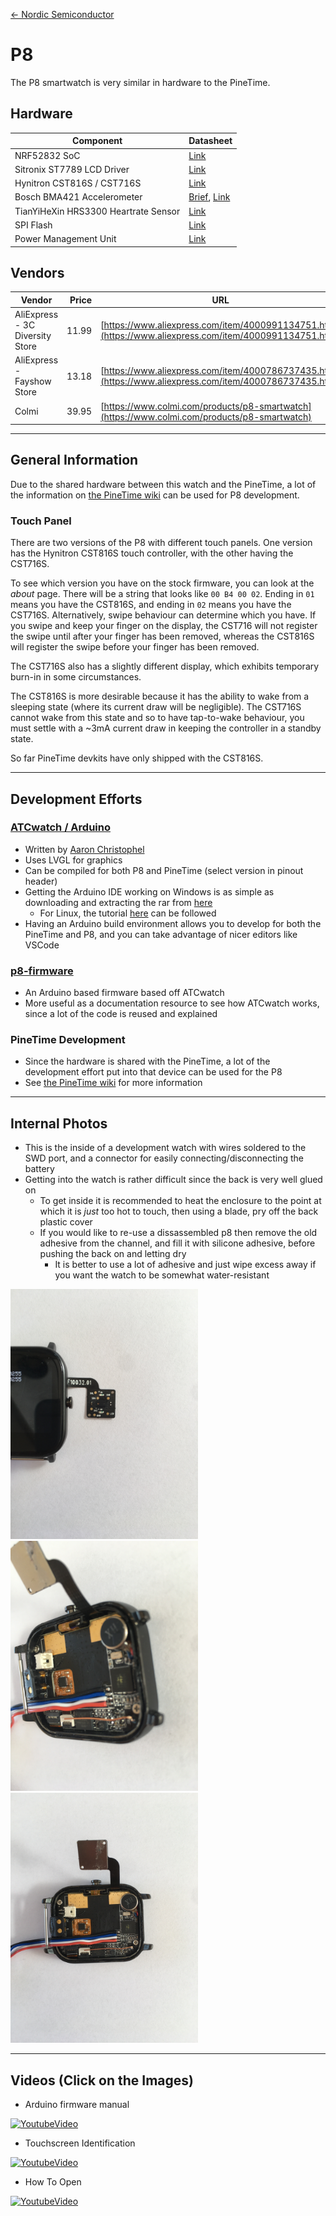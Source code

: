 [<- Nordic Semiconductor](.)

# P8
The P8 smartwatch is very similar in hardware to the PineTime. 

## Hardware

| Component | Datasheet |
|-|-|
| NRF52832 SoC | [Link](https://infocenter.nordicsemi.com/pdf/nRF52832_PS_v1.0.pdf)|
| Sitronix ST7789 LCD Driver | [Link](https://wiki.pine64.org/images/5/54/ST7789V_v1.6.pdf) |
| Hynitron CST816S / CST716S | [Link](http://files.pine64.org/doc/datasheet/pinetime/CST816S%E6%95%B0%E6%8D%AE%E6%89%8B%E5%86%8CV1.1.pdf) |
| Bosch BMA421 Accelerometer | [Brief](http://files.pine64.org/doc/datasheet/pinetime/BST-BMA421-FL000.pdf), [Link](https://wiki.pine64.org/images/c/cc/Bst-bma400-ds000.pdf)
| TianYiHeXin HRS3300 Heartrate Sensor | [Link](http://files.pine64.org/doc/datasheet/pinetime/HRS3300%20Heart%20Rate%20Sensor.pdf)|
| SPI Flash | [Link]() |
| Power Management Unit | [Link]() |

## Vendors

| Vendor | Price | URL | Notes |
|-|-:|-|-|
| AliExpress - 3C Diversity Store | 11.99 | [https://www.aliexpress.com/item/4000991134751.html](https://www.aliexpress.com/item/4000991134751.html) |  |
| AliExpress - Fayshow Store | 13.18 | [https://www.aliexpress.com/item/4000786737435.html](https://www.aliexpress.com/item/4000786737435.html) | Much cheaper shipping |
| Colmi | 39.95 | [https://www.colmi.com/products/p8-smartwatch](https://www.colmi.com/products/p8-smartwatch) ||

___
## General Information
Due to the shared hardware between this watch and the PineTime, a lot of the information on [the PineTime wiki](https://wiki.pine64.org/index.php/PineTime) can be used for P8 development.
### Touch Panel
There are two versions of the P8 with different touch panels. One version has the Hynitron CST816S touch controller, with the other having the CST716S.  

To see which version you have on the stock firmware, you can look at the _about_ page. There will be a string that looks like `00 B4 00 02`. Ending in `01` means you have the CST816S, and ending in `02` means you have the CST716S. Alternatively, swipe behaviour can determine which you have. If you swipe and keep your finger on the display, the CST716 will not register the swipe until after your finger has been removed, whereas the CST816S will register the swipe before your finger has been removed.  

The CST716S also has a slightly different display, which exhibits temporary burn-in in some circumstances.  

The CST816S is more desirable because it has the ability to wake from a sleeping state (where its current draw will be negligible). The CST716S cannot wake from this state and so to have tap-to-wake behaviour, you must settle with a ~3mA current draw in keeping the controller in a standby state.

So far PineTime devkits have only shipped with the CST816S.

___
## Development Efforts
### [ATCwatch / Arduino](https://github.com/atc1441/ATCwatch) 
- Written by [Aaron Christophel](https://github.com/atc1441/)
- Uses LVGL for graphics
- Can be compiled for both P8 and PineTime (select version in pinout header)
- Getting the Arduino IDE working on Windows is as simple as downloading and extracting the rar from [here](https://atcnetz.de/downloads/D6Arduino.rar)
  - For Linux, the tutorial [here](https://github.com/0x416c6578/ATCwatch/blob/master/linux-tutorial.md) can be followed
- Having an Arduino build environment allows you to develop for both the PineTime and P8, and you can take advantage of nicer editors like VSCode

### [p8-firmware](https://github.com/0x416c6578/p8-firmware)
- An Arduino based firmware based off ATCwatch
- More useful as a documentation resource to see how ATCwatch works, since a lot of the code is reused and explained

### PineTime Development
- Since the hardware is shared with the PineTime, a lot of the development effort put into that device can be used for the P8
- See [the PineTime wiki](https://wiki.pine64.org/index.php/PineTime) for more information

___
## Internal Photos

- This is the inside of a development watch with wires soldered to the SWD port, and a connector for easily connecting/disconnecting the battery  
- Getting into the watch is rather difficult since the back is very well glued on
  - To get inside it is recommended to heat the enclosure to the point at which it is _just_ too hot to touch, then using a blade, pry off the back plastic cover
  - If you would like to re-use a dissassembled p8 then remove the old adhesive from the channel, and fill it with silicone adhesive, before pushing the back on and letting dry
    - It is better to use a lot of adhesive and just wipe excess away if you want the watch to be somewhat water-resistant

<img src="Images/leds.jpg" alt=" " width=" 300" />
<img src="Images/batteryCon.jpg" alt=" " width=" 300" />
<img src="Images/overview.jpg" alt=" " width=" 300" />


___
## Videos (Click on the Images)

- Arduino firmware manual

[![YoutubeVideo](https://img.youtube.com/vi/4aFDjymXjOw/0.jpg)](https://www.youtube.com/watch?v=4aFDjymXjOw)

- Touchscreen Identification

[![YoutubeVideo](https://img.youtube.com/vi/jgjKaSETY8Y/0.jpg)](https://www.youtube.com/watch?v=jgjKaSETY8Y)

- How To Open

[![YoutubeVideo](https://img.youtube.com/vi/ox1SoyKn7zs/0.jpg)](https://www.youtube.com/watch?v=ox1SoyKn7zs)

